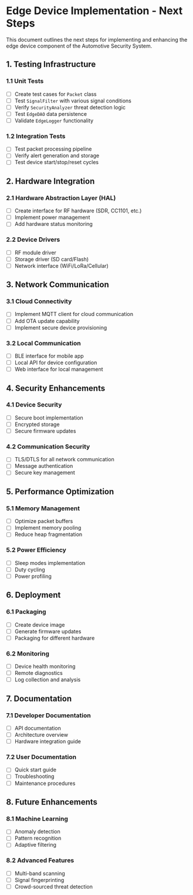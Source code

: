 # Edge Device Implementation - Next Steps

This document outlines the next steps for implementing and enhancing the edge device component of the Automotive Security System.

## 1. Testing Infrastructure

### 1.1 Unit Tests
- [ ] Create test cases for `Packet` class
- [ ] Test `SignalFilter` with various signal conditions
- [ ] Verify `SecurityAnalyzer` threat detection logic
- [ ] Test `EdgeDAO` data persistence
- [ ] Validate `EdgeLogger` functionality

### 1.2 Integration Tests
- [ ] Test packet processing pipeline
- [ ] Verify alert generation and storage
- [ ] Test device start/stop/reset cycles

## 2. Hardware Integration

### 2.1 Hardware Abstraction Layer (HAL)
- [ ] Create interface for RF hardware (SDR, CC1101, etc.)
- [ ] Implement power management
- [ ] Add hardware status monitoring

### 2.2 Device Drivers
- [ ] RF module driver
- [ ] Storage driver (SD card/Flash)
- [ ] Network interface (WiFi/LoRa/Cellular)

## 3. Network Communication

### 3.1 Cloud Connectivity
- [ ] Implement MQTT client for cloud communication
- [ ] Add OTA update capability
- [ ] Implement secure device provisioning

### 3.2 Local Communication
- [ ] BLE interface for mobile app
- [ ] Local API for device configuration
- [ ] Web interface for local management

## 4. Security Enhancements

### 4.1 Device Security
- [ ] Secure boot implementation
- [ ] Encrypted storage
- [ ] Secure firmware updates

### 4.2 Communication Security
- [ ] TLS/DTLS for all network communication
- [ ] Message authentication
- [ ] Secure key management

## 5. Performance Optimization

### 5.1 Memory Management
- [ ] Optimize packet buffers
- [ ] Implement memory pooling
- [ ] Reduce heap fragmentation

### 5.2 Power Efficiency
- [ ] Sleep modes implementation
- [ ] Duty cycling
- [ ] Power profiling

## 6. Deployment

### 6.1 Packaging
- [ ] Create device image
- [ ] Generate firmware updates
- [ ] Packaging for different hardware

### 6.2 Monitoring
- [ ] Device health monitoring
- [ ] Remote diagnostics
- [ ] Log collection and analysis

## 7. Documentation

### 7.1 Developer Documentation
- [ ] API documentation
- [ ] Architecture overview
- [ ] Hardware integration guide

### 7.2 User Documentation
- [ ] Quick start guide
- [ ] Troubleshooting
- [ ] Maintenance procedures

## 8. Future Enhancements

### 8.1 Machine Learning
- [ ] Anomaly detection
- [ ] Pattern recognition
- [ ] Adaptive filtering

### 8.2 Advanced Features
- [ ] Multi-band scanning
- [ ] Signal fingerprinting
- [ ] Crowd-sourced threat detection

